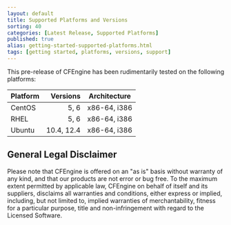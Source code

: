 ```yaml
---
layout: default
title: Supported Platforms and Versions
sorting: 40
categories: [Latest Release, Supported Platforms]
published: true
alias: getting-started-supported-platforms.html
tags: [getting started, platforms, versions, support]
---
```


This pre-release of CFEngine has been rudimentarily tested on the
following platforms:

| Platform     | Versions   | Architecture    |
|--------------|-----------:|:---------------:|
|CentOS        | 5, 6       | x86-64, i386    |
|RHEL          | 5, 6       | x86-64, i386    |
|Ubuntu        | 10.4, 12.4 | x86-64, i386    |

<!--- TODO: switch for release, remove above from stable branches

CFEngine works on a wide range of platforms, and the CFEngine team strives to 
provide support for the platforms most frequently used by our users.

### CFEngine Enterprise Server

| OS              | Versions     | Architectures      |
|-----------------|--------------|--------------------|
| RedHat          | 5, 6         | x86-64             |
| Debian          | 6, 7         | x86-64             |
| SLES            | 11           | x86-64             |
| Ubuntu          | 10.4, 12.4   | x86-64             |

### Hosts

Any host can be a policy server in Community installations of CFEngine.

| OS              | Versions     | Architectures      |
|-----------------|--------------|--------------------|
| AIX             | 5.3, 6, 7    | PowerPC            |
| CentOS          | 5, 6         | x86-64, x386       |
| Debian          | 6, 7         | x86-64, x386       |
| RedHat          | 4, 5, 6      | x86-64, x386       |
| SLES            | 10, 11       | x86-64, x386       |
| Solaris         | 9            | SPARC              |
| Solaris         | 10, 11       | x86-64, UltraSparc |
| Ubuntu          | 10.4, 12.4   | x86-64, x386       |
| Windows         | 2008         | x386               |
| Windows         | 2008, 2012   | x86-64             |

## Hub/Host compatibility

We strongly recommend to install identical versions on all hosts and servers 
in your system.

A server running CFEngine Enterprise 3.6 can serve policy to and collect data 
from hosts running the following versions of CFEngine:

* 3.5.x
* 3.0.x
* 2.2.x

Some data will not be available from older hosts, and the policy you serve 
needs to take into account hosts with different versions.

## Additional platforms

CFEngine is known to run on a wide range of other platforms. As long as the 
platform is POSIX compliant and has a C compiler toolchain that fully implements 
the C99 standard, we are happy to work with you to make CFEngine available.
Please [contact our sales team][contact us] for details.

Note that availability of the current version of CFEngine on these platforms 
does not imply availability of future versions of CFEngine.

-->

## General Legal Disclaimer

Please note that CFEngine is offered on an "as is" basis without warranty of 
any kind, and that our products are not error or bug free. To the maximum 
extent permitted by applicable law, CFEngine on behalf of itself and its 
suppliers, disclaims all warranties and conditions, either express or implied, 
including, but not limited to, implied warranties of merchantability, fitness 
for a particular purpose, title and non-infringement with regard to the 
Licensed Software.
